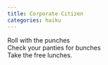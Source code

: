 ```yaml
---
title: Corporate Citizen
categories: haiku
---
```

Roll with the punches  
Check your panties for bunches  
Take the free lunches.